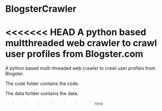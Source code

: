 # BlogsterCrawler
<<<<<<< HEAD
A python based multthreaded web crawler to crawl user profiles from Blogster.com
=======
A python based multi-threaded web crawler to crawl user profiles from Blogster.

The code folder contains the code.

The data forlder contains the data.


>>>>>>> new
